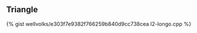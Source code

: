 <div id="triangle"></div>

## Triangle

{% gist wellvolks/e303f7e9382f766259b840d9cc738cea I2-longo.cpp %}
